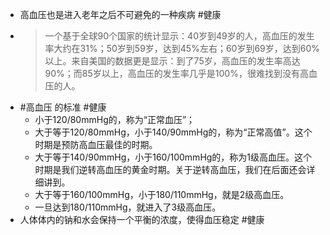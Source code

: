 - 高血压也是进入老年之后不可避免的一种疾病 #健康
- > 一个基于全球90个国家的统计显示：40岁到49岁的人，高血压的发生率大约在31%；50岁到59岁，达到45%左右；60岁到69岁，达到60%以上。来自美国的数据更是显示：到了75岁，高血压的发生率高达90%；而85岁以上，高血压的发生率几乎是100%，很难找到没有高血压的人。
- #高血压 的标准 #健康
	- 小于120/80mmHg的，称为“正常血压”；
	- 大于等于120/80mmHg，小于140/90mmHg的，称为“正常高值”。这个时期是预防高血压最佳的时期。
	- 大于等于140/90mmHg，小于160/100mmHg的，称为1级高血压。这个时期是我们逆转高血压的黄金时期。关于逆转高血压，我们在后面还会详细讲到。
	- 大于等于160/100mmHg，小于180/110mmHg，就是2级高血压。
	- 一旦达到180/110mmHg，就进入了3级高血压。
- 人体体内的钠和水会保持一个平衡的浓度，使得血压稳定 #健康